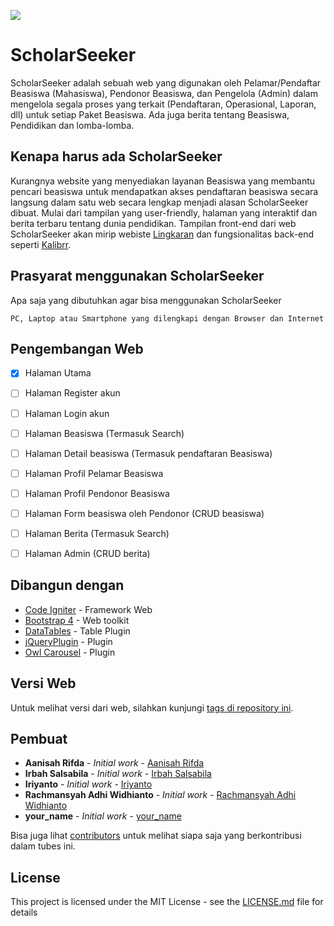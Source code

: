 ![](https://github.com/iriyanto27/ScholarSeeker/blob/master/assets/img/logo-ss.png)

# ScholarSeeker

ScholarSeeker adalah sebuah web yang digunakan oleh Pelamar/Pendaftar Beasiswa (Mahasiswa), Pendonor Beasiswa, dan Pengelola (Admin) dalam mengelola segala proses yang terkait (Pendaftaran, Operasional, Laporan, dll) untuk setiap Paket Beasiswa. Ada juga berita tentang Beasiswa, Pendidikan dan lomba-lomba.

## Kenapa harus ada ScholarSeeker

Kurangnya website yang menyediakan layanan Beasiswa yang membantu pencari beasiswa untuk mendapatkan akses pendaftaran beasiswa secara langsung dalam satu web secara lengkap menjadi alasan ScholarSeeker dibuat. Mulai dari tampilan yang user-friendly, halaman yang interaktif dan berita terbaru tentang dunia pendidikan. Tampilan front-end dari web ScholarSeeker akan mirip webiste [Lingkaran](https://lingkaran.co) dan fungsionalitas back-end seperti [Kalibrr](https://kalibrr.com).

## Prasyarat menggunakan ScholarSeeker

Apa saja yang dibutuhkan agar bisa menggunakan ScholarSeeker

```
PC, Laptop atau Smartphone yang dilengkapi dengan Browser dan Internet
```

## Pengembangan Web

- [X] Halaman Utama
- [ ] Halaman Register akun
- [ ] Halaman Login akun
- [ ] Halaman Beasiswa (Termasuk Search)
- [ ] Halaman Detail beasiswa (Termasuk pendaftaran Beasiswa)
- [ ] Halaman Profil Pelamar Beasiswa
- [ ] Halaman Profil Pendonor Beasiswa
- [ ] Halaman Form beasiswa oleh Pendonor (CRUD beasiswa)
- [ ] Halaman Berita (Termasuk Search)
- [ ] Halaman Admin (CRUD berita)


## Dibangun dengan

* [Code Igniter](https://codeigniter.com/) - Framework Web
* [Bootstrap 4](https://getbootstrap.com/) - Web toolkit
* [DataTables](https://datatables.net/) - Table Plugin
* [jQueryPlugin](https://plugins.jquery.com/) - Plugin
* [Owl Carousel](https://owlcarousel2.github.io/OwlCarousel2/) - Plugin

## Versi Web

Untuk melihat versi dari web, silahkan kunjungi [tags di repository ini](https://github.com/iriyanto27/ScholarSeeker/tags). 

## Pembuat

* **Aanisah Rifda** - *Initial work* - [Aanisah Rifda](https://github.com/)
* **Irbah Salsabila** - *Initial work* - [Irbah Salsabila](https://github.com/)
* **Iriyanto** - *Initial work* - [Iriyanto](https://github.com/iriyanto27)
* **Rachmansyah Adhi Widhianto** - *Initial work* - [Rachmansyah Adhi Widhianto](https://github.com/rchmnsyh)
* **your_name** - *Initial work* - [your_name](https://github.com/)

Bisa juga lihat [contributors](https://github.com/iriyanto27/ScholarSeeker/graphs/contributors) untuk melihat siapa saja yang berkontribusi dalam tubes ini.

## License

This project is licensed under the MIT License - see the [LICENSE.md](LICENSE.md) file for details

